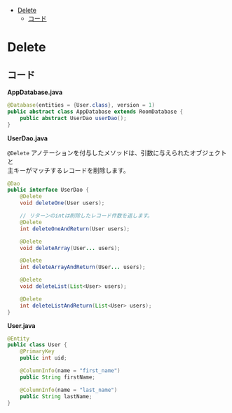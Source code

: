<!-- TOC depthFrom:1 depthTo:6 withLinks:1 updateOnSave:1 orderedList:0 -->

- [Delete](#delete)
	- [コード](#コード)

<!-- /TOC -->


# Delete

## コード

**AppDatabase.java**

```java
@Database(entities = {User.class}, version = 1)
public abstract class AppDatabase extends RoomDatabase {
    public abstract UserDao userDao();
}
```


**UserDao.java**

`@Delete` アノテーションを付与したメソッドは、引数に与えられたオブジェクトと  
主キーがマッチするレコードを削除します。

```java
@Dao
public interface UserDao {
    @Delete
    void deleteOne(User users);

    // リターンのintは削除したレコード件数を返します。
    @Delete
    int deleteOneAndReturn(User users);

    @Delete
    void deleteArray(User... users);

    @Delete
    int deleteArrayAndReturn(User... users);

    @Delete
    void deleteList(List<User> users);

    @Delete
    int deleteListAndReturn(List<User> users);
}
```


**User.java**

```java
@Entity
public class User {
    @PrimaryKey
    public int uid;

    @ColumnInfo(name = "first_name")
    public String firstName;

    @ColumnInfo(name = "last_name")
    public String lastName;
}
```
